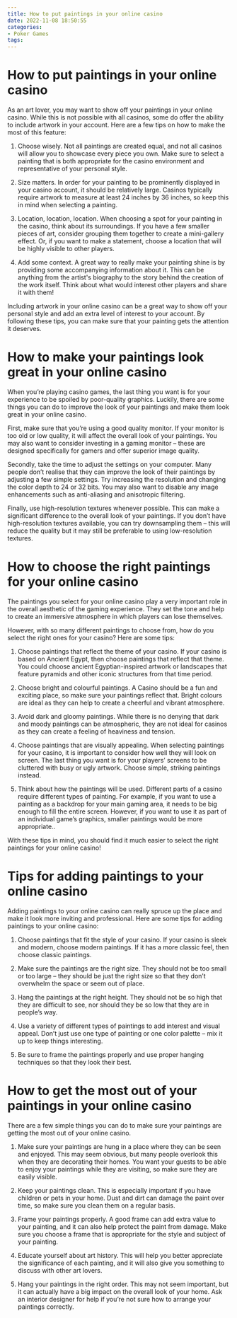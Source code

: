 ```yaml
---
title: How to put paintings in your online casino
date: 2022-11-08 18:50:55
categories:
- Poker Games
tags:
---
```



#  How to put paintings in your online casino

As an art lover, you may want to show off your paintings in your online casino. While this is not possible with all casinos, some do offer the ability to include artwork in your account. Here are a few tips on how to make the most of this feature:

1. Choose wisely. Not all paintings are created equal, and not all casinos will allow you to showcase every piece you own. Make sure to select a painting that is both appropriate for the casino environment and representative of your personal style.

2. Size matters. In order for your painting to be prominently displayed in your casino account, it should be relatively large. Casinos typically require artwork to measure at least 24 inches by 36 inches, so keep this in mind when selecting a painting.

3. Location, location, location. When choosing a spot for your painting in the casino, think about its surroundings. If you have a few smaller pieces of art, consider grouping them together to create a mini-gallery effect. Or, if you want to make a statement, choose a location that will be highly visible to other players.

4. Add some context. A great way to really make your painting shine is by providing some accompanying information about it. This can be anything from the artist's biography to the story behind the creation of the work itself. Think about what would interest other players and share it with them!

Including artwork in your online casino can be a great way to show off your personal style and add an extra level of interest to your account. By following these tips, you can make sure that your painting gets the attention it deserves.

#  How to make your paintings look great in your online casino 

When you’re playing casino games, the last thing you want is for your experience to be spoiled by poor-quality graphics. Luckily, there are some things you can do to improve the look of your paintings and make them look great in your online casino.

First, make sure that you’re using a good quality monitor. If your monitor is too old or low quality, it will affect the overall look of your paintings. You may also want to consider investing in a gaming monitor – these are designed specifically for gamers and offer superior image quality.

Secondly, take the time to adjust the settings on your computer. Many people don’t realise that they can improve the look of their paintings by adjusting a few simple settings. Try increasing the resolution and changing the color depth to 24 or 32 bits. You may also want to disable any image enhancements such as anti-aliasing and anisotropic filtering.

Finally, use high-resolution textures whenever possible. This can make a significant difference to the overall look of your paintings. If you don’t have high-resolution textures available, you can try downsampling them – this will reduce the quality but it may still be preferable to using low-resolution textures.

#  How to choose the right paintings for your online casino 

The paintings you select for your online casino play a very important role in the overall aesthetic of the gaming experience. They set the tone and help to create an immersive atmosphere in which players can lose themselves. 

However, with so many different paintings to choose from, how do you select the right ones for your casino? Here are some tips: 

1. Choose paintings that reflect the theme of your casino. If your casino is based on Ancient Egypt, then choose paintings that reflect that theme. You could choose ancient Egyptian-inspired artwork or landscapes that feature pyramids and other iconic structures from that time period. 

2. Choose bright and colourful paintings. A Casino should be a fun and exciting place, so make sure your paintings reflect that. Bright colours are ideal as they can help to create a cheerful and vibrant atmosphere. 

3. Avoid dark and gloomy paintings. While there is no denying that dark and moody paintings can be atmospheric, they are not ideal for casinos as they can create a feeling of heaviness and tension. 

4. Choose paintings that are visually appealing. When selecting paintings for your casino, it is important to consider how well they will look on screen. The last thing you want is for your players’ screens to be cluttered with busy or ugly artwork. Choose simple, striking paintings instead. 

5. Think about how the paintings will be used. Different parts of a casino require different types of painting. For example, if you want to use a painting as a backdrop for your main gaming area, it needs to be big enough to fill the entire screen. However, if you want to use it as part of an individual game’s graphics, smaller paintings would be more appropriate.. 

With these tips in mind, you should find it much easier to select the right paintings for your online casino!

#  Tips for adding paintings to your online casino 

Adding paintings to your online casino can really spruce up the place and make it look more inviting and professional. Here are some tips for adding paintings to your online casino:

1. Choose paintings that fit the style of your casino. If your casino is sleek and modern, choose modern paintings. If it has a more classic feel, then choose classic paintings.

2. Make sure the paintings are the right size. They should not be too small or too large – they should be just the right size so that they don’t overwhelm the space or seem out of place.

3. Hang the paintings at the right height. They should not be so high that they are difficult to see, nor should they be so low that they are in people’s way.

4. Use a variety of different types of paintings to add interest and visual appeal. Don’t just use one type of painting or one color palette – mix it up to keep things interesting.

5. Be sure to frame the paintings properly and use proper hanging techniques so that they look their best.

#  How to get the most out of your paintings in your online casino

There are a few simple things you can do to make sure your paintings are getting the most out of your online casino.

1. Make sure your paintings are hung in a place where they can be seen and enjoyed. This may seem obvious, but many people overlook this when they are decorating their homes. You want your guests to be able to enjoy your paintings while they are visiting, so make sure they are easily visible.

2. Keep your paintings clean. This is especially important if you have children or pets in your home. Dust and dirt can damage the paint over time, so make sure you clean them on a regular basis.

3. Frame your paintings properly. A good frame can add extra value to your painting, and it can also help protect the paint from damage. Make sure you choose a frame that is appropriate for the style and subject of your painting.

4. Educate yourself about art history. This will help you better appreciate the significance of each painting, and it will also give you something to discuss with other art lovers.

5. Hang your paintings in the right order. This may not seem important, but it can actually have a big impact on the overall look of your home. Ask an interior designer for help if you’re not sure how to arrange your paintings correctly.